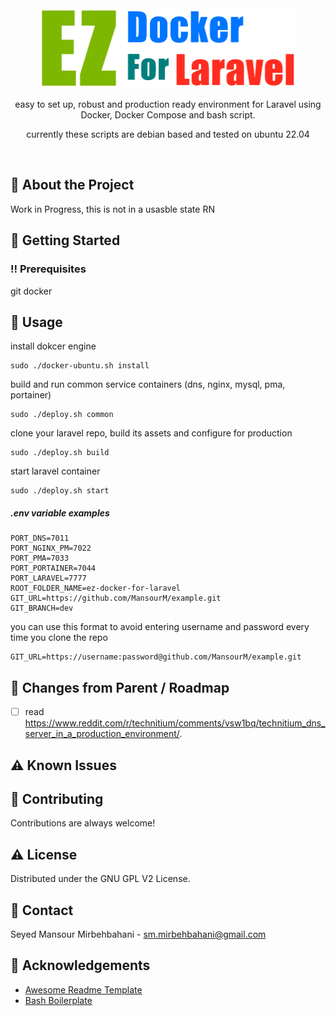 <div align="center">
<img src="image/ez-docker-for-laravel.png" alt="logo" width="412" height="128" />
  <!--<h1>EZ Docker For Laravel</h1>-->
  <p>easy to set up, robust and production ready environment for Laravel using Docker, Docker Compose and bash script.</p>
  <p>currently these scripts are debian based and tested on ubuntu 22.04</p>
</div>

<br />

<!-- About the Project -->

## :star2: About the Project
Work in Progress, this is not in a usasble state RN


<!-- Getting Started -->

## :toolbox: Getting Started


<!-- Prerequisites -->
### :bangbang: Prerequisites

git
docker


<!-- Usage -->

## :eyes: Usage

install dokcer engine
```cli
sudo ./docker-ubuntu.sh install
```

build and run common service containers (dns, nginx, mysql, pma, portainer)
```cli
sudo ./deploy.sh common
```

clone your laravel repo, build its assets and configure for production
```cli
sudo ./deploy.sh build
```

start laravel container
```cli
sudo ./deploy.sh start
```


##### .env variable examples
```env
PORT_DNS=7011
PORT_NGINX_PM=7022
PORT_PMA=7033
PORT_PORTAINER=7044
PORT_LARAVEL=7777
ROOT_FOLDER_NAME=ez-docker-for-laravel
GIT_URL=https://github.com/MansourM/example.git
GIT_BRANCH=dev
```
you can use this format to avoid entering username and password every time you clone the repo
```env
GIT_URL=https://username:password@github.com/MansourM/example.git
```

<!-- Roadmap -->

## :compass: Changes from Parent / Roadmap

* [ ] read https://www.reddit.com/r/technitium/comments/vsw1bq/technitium_dns_server_in_a_production_environment/.


<!-- Known Issues -->

## :warning: Known Issues



<!-- Contributing -->

## :wave: Contributing

Contributions are always welcome!

<!-- License -->

## :warning: License

Distributed under the GNU GPL V2 License.


<!-- Contact -->

## :handshake: Contact

Seyed Mansour Mirbehbahani - sm.mirbehbahani@gmail.com

<!-- Acknowledgments -->

## :gem: Acknowledgements

- [Awesome Readme Template](https://github.com/Louis3797/awesome-readme-template)
- [Bash Boilerplate](https://github.com/xwmx/bash-boilerplate)
